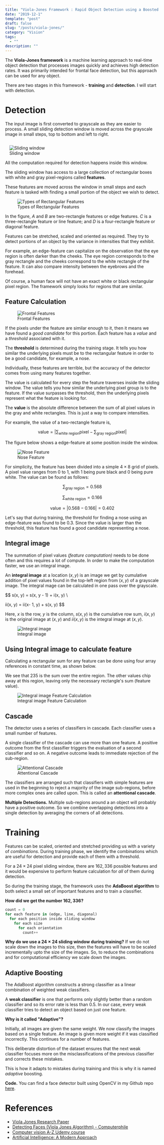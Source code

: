 ```yaml
---
title: "Viola-Jones Framework : Rapid Object Detection using a Boosted Cascade of Simple Features"
date: "2019-12-1"
template: "post"
draft: false
slug: "/posts/viola-jones/"
category: "Vision"
tags:
  - ""
description: ""
---
```


The **Viola-Jones framework** is a machine learning approach to real-time object detection that processes images quickly and achieves high detection rates. It was primarily intended for frontal face detection, but this approach can be used for any object.

There are two stages in this framework - **training** and **detection**. I will start with detection.

# Detection

The input image is first converted to grayscale as they are easier to process. A small sliding detection window is moved across the grayscale image in small steps, top to bottom and left to right.

<figure style="width: 450px; float:right">
	<img src="/media/vision/viola jones/sliding-window.gif" alt="Sliding window">
	<figcaption>Sliding window</figcaption>
</figure>

All the computation required for detection happens inside this window.

The sliding window has access to a large collection of rectangular boxes with white and gray pixel-regions called **features**.

These features are moved across the window in small steps and each feature is tasked with finding a small portion of the object we wish to detect.

<figure style="width: 650px">
	<img src="/media/vision/viola jones/rect-features.png" alt="Types of Rectangular Features">
	<figcaption>Types of Rectangular Features</figcaption>
</figure>

In the figure, $A$ and $B$ are two-rectangle features or edge features. $C$ is a three-rectangle feature or line feature; and $D$ is a four-rectangle feature or diagonal feature.

Features can be stretched, scaled and oriented as required. They try to detect portions of an object by the variance in intensities that they exhibit.

For example, an edge-feature can capitalize on the observation that the eye region is often darker than the cheeks. The eye region corresponds to the gray rectangle and the cheeks correspond to the white rectangle of the feature. It can also compare intensity between the eyebrows and the forehead.

Of course, a human face will not have an exact white or black rectangular pixel region. The framework simply looks for regions that are similar.

## Feature Calculation

<figure style="width: 650px">
	<img src="/media/vision/viola jones/frontal-features.png" alt="Frontal Features">
	<figcaption>Frontal Features</figcaption>
</figure>

If the pixels under the feature are similar enough to it, then it means we have found a *good candidate* for this portion. Each feature has a *value* and a *threshold* associated with it.

The **threshold** is determined during the training stage. It tells you how similar the underlying pixels must be to the rectangular feature in order to be a good candidate, for example, a nose.

Individually, these features are terrible, but the accuracy of the detector comes from using many features together.

The value is calculated for every step the feature traverses inside the sliding window. The value tells you how similar the underlying pixel group is to the feature. If the value surpasses the threshold, then the underlying pixels represent what the feature is looking for.

The **value** is the absolute difference between the sum of all pixel values in the gray and white rectangles. This is just a way to compare intensities.

For example, the value of a two-rectangle feature is,

$$
\text{value} = \left| \sum_\text{white region} \text{pixel} - \sum_\text{gray region} \text{pixel} \right|
$$

The figure below shows a edge-feature at some position inside the window.

<figure style="width: 450px">
	<img src="/media/vision/viola jones/nose-feature.png" alt="Nose Feature">
	<figcaption>Nose Feature</figcaption>
</figure>

For simplicity, the feature has been divided into a simple $4 \times 8$ grid of pixels. A pixel value ranges from $0$ to $1$, with $1$ being pure black and $0$ being pure white. The value can be found as follows:

$$
\sum_\text{gray region} = 0.568
$$

$$
\sum_\text{white region} = 0.166
$$

$$
\text{value} = \left| 0.568 - 0.166 \right| = 0.402
$$

Let's say that during training, the threshold for finding a nose using an edge-feature was found to be $0.3$. Since the value is larger than the threshold, this feature has found a good candidate representing a nose.

## Integral image

The summation of pixel values *(feature computation)* needs to be done often and this requires a lot of compute. In order to make the computation faster, we use an integral image.

An **integral image** at a location $(x, y)$ is an image we get by cumulative addition of pixel values found in the top-left region from $(x, y)$ of a grayscale image. The integral mage can be calculated in one pass over the grayscale.

$$
s(x, y) = s(x, y - 1) + i(x, y) \\

ii(x, y) = ii(x- 1, y) + s(x, y)
$$

Here, $x$ is the row, $y$ is the column, $s(x, y)$ is the cumulative row sum, $i(x, y)$ is the original image at $(x, y)$ and $ii(x, y)$ is the integral image at $(x, y)$.

<figure style="width: 650px">
	<img src="/media/vision/viola jones/integral-image.png" alt="Integral image">
	<figcaption>Integral image</figcaption>
</figure>

## Using Integral image to calculate feature

Calculating a rectangular sum for any feature can be done using four array references in constant time, as shown below.

We see that $235$ is the sum over the entire region. The other values chip away at this region, leaving only the necessary rectangle's sum (feature value).

<figure style="width: 650px">
	<img src="/media/vision/viola jones/integral-feature-calc.png" alt="Integral image Feature Calculation">
	<figcaption>Integral image Feature Calculation</figcaption>
</figure>

## Cascade

The detector uses a series of classifiers in cascade. Each classifier uses a small number of features.

A single classifier of the cascade can use more than one feature. A positive outcome from the first classifier triggers the evaluation of a second classifier and so on. A negative outcome leads to immediate rejection of the sub-region.

<figure style="width: 650px">
	<img src="/media/vision/viola jones/cascade.png" alt="Attentional Cascade">
	<figcaption>Attentional Cascade</figcaption>
</figure>

The classifiers are arranged such that classifiers with simple features are used in the beginning to reject a majority of the image sub-regions, before more complex ones are called upon. This is called an **attentional cascade**.

**Multiple Detections.** Multiple sub-regions around a an object will probably have a positive outcome. So we combine overlapping detections into a single detection by averaging the corners of all detections.

# Training

Features can be scaled, oriented and stretched providing us with a variety of *combinations*. During training phase, we identify the combinations which are useful for detection and provide each of them with a threshold.

For a $24 \times 24$ pixel sliding window, there are $162,336$ possible features and it would be expensive to perform feature calculation for *all* of them during detection.

So during the training stage, the framework uses the **AdaBoost algorithm** to both select a small set of important features and to train a classifier.

**How did we get the number $162,336$?**

```python
count = 0
for each feature in (edge, line, diagonal)
  for each position inside sliding window
    for each size
      for each orientation
        count++
```

**Why do we use a $24 \times 24$ sliding window during training?** If we do not scale down the images to this size, then the features will have to be scaled incrementally upto the size of the images. So, to reduce the combinations and for computational efficiency we scale down the images.

## Adaptive Boosting

The AdaBoost algorithm constructs a strong classifier as a linear combination of weighted weak classifiers.

A **weak classifier** is one that performs only slightly better than a random classifier and so its error rate is less than $0.5$. In our case, every weak classifier tries to detect an object based on just one feature.

**Why is it called "Adaptive"?**

Initially, all images are given the same weight. We now classify the images based on a single feature. An image is given more weight if it was classified incorrectly. This continues for a number of features.

This deliberate distortion of the dataset ensures that the next weak classifier focuses more on the misclassifications of the previous classifier and corrects these mistakes.

This is how it adapts to mistakes during training and this is why it is named *adaptive* boosting.

<!-- *Write algorithm here* -->

**Code.** You can find a face detector built using OpenCV in my Github repo [here](https://github.com/pranav-ap/face-detection).

# References

- [Viola Jones Research Paper](https://www.cs.cmu.edu/~efros/courses/LBMV07/Papers/viola-cvpr-01.pdf)
- [Detecting Faces (Viola Jones Algorithm) - Computerphile](https://www.youtube.com/watch?v=uEJ71VlUmMQ)
- [Computer vision A-Z Udemy course](https://www.udemy.com/computer-vision-a-z/)
- [Artificial Intelligence: A Modern Approach](http://aima.cs.berkeley.edu/)
